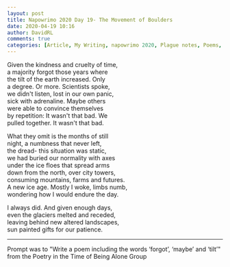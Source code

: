 ```yaml
---  
layout: post  
title: Napowrimo 2020 Day 19- The Movement of Boulders  
date: 2020-04-19 10:16  
author: DavidRL  
comments: true  
categories: [Article, My Writing, napowrimo 2020, Plague notes, Poems, Poetry]  
---  
```

Given the kindness and cruelty of time,  
a majority forgot those years where  
the tilt of the earth increased. Only  
a degree. Or more. Scientists spoke,  
we didn't listen, lost in our own panic,  
sick with adrenaline. Maybe others  
were able to convince themselves  
by repetition: It wasn't that bad. We  
pulled together. It wasn't that bad.  
  
What they omit is the months of still  
night, a numbness that never left,  
the dread- this situation was static,  
we had buried our normality with axes  
under the ice floes that spread arms  
down from the north, over city towers,  
consuming mountains, farms and futures.  
A new ice age. Mostly I woke, limbs numb,  
wondering how I would endure the day.  
  
I always did. And given enough days,  
even the glaciers melted and receded,  
leaving behind new altered landscapes,  
sun painted gifts for our patience.  
  
***  
  
Prompt was to "Write a poem including the words ‘forgot’, ‘maybe’ and ‘tilt’" from the Poetry in the Time of Being Alone Group  
  